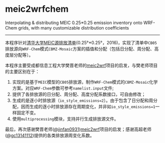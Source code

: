 # meic2wrfchem
Interpolating & distributing MEIC 0.25*0.25 emission inventory onto WRF-Chem grids, with many customizable distribution coefficients
*** 
本程序针对[清华大学MEIC源排放清单](http://meicmodel.org/)(0.25°*0.25°，2016)，实现了清单中`CB05`排放源向`WRF-Chem`模式`CBMZ-Mosaic`方案的插值和分配（包括日分配、周分配、高度层分配等）。   


本程序主要受成都信息工程大学樊晋老师的[meic2wrf](https://github.com/jinfan0931/meic2wrf)项目的启发，与樊老师项目的主要区别在于：   
1. 实现的是基于`MEIC`模型的`CB05`排放源，制作`WRF-Chem`模式的`CBMZ-Mosaic`化学方案。对应`WRF-Chem`参数可参考`namelist.input`文件;
2. 提供了各排放源的日分配、周分配、高度分配系数接口，可自由修改；
3. 生成的是逐小时排放源（`io_style_emissions=2`）。由于包含了日分配和周分配，因而生成的逐小时排放源存在周期变化，并非如`io_style_emissions=1`一样固定不变。
4. 使用`multiprocessing`模块，支持并行生成排放源文件。

最后，再次感谢樊晋老师([@jinfan0931](https://github.com/jinfan0931))[meic2wrf](https://github.com/jinfan0931/meic2wrf)项目的启发；感谢高超老师([@gc13141112](https://github.com/gc13141112))提供的各类排放源周变化系数。
